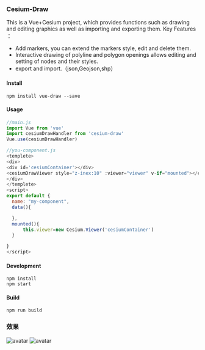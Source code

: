 ### Cesium-Draw
This is a Vue+Cesium project, which provides functions such as drawing and editing graphics as well as importing and exporting them.
Key Features ：
- Add markers, you can extend the markers style, edit and delete them.
- Interactive drawing of polyline and polygon openings allows editing and setting of nodes and their styles.
- export and import.（json,Geojson,shp）

#### Install
```
npm install vue-draw --save
```
#### Usage
```js
//main.js
import Vue from 'vue'
import cesiumDrawHandler from 'cesium-draw'
Vue.use(cesiumDrawHandler)
```
```js
//you-component.js
<templete>
<div>
<div id='cesiumContainer'></div>
<cesiumDrawViewer style="z-inex:10" :viewer="viewer" v-if="mounted"></cesiumDrawViewer>
</div>
</templete>
<script>
export default {
  name: "my-component",
  data(){

  },
  mounted(){
      this.viewer=new Cesium.Viewer('cesiumContainer')
  }

}
</script>
```
#### Development
```
npm install
npm start
```
#### Build
```
npm run build
```

### 效果
![avatar](https://img-blog.csdnimg.cn/20190524155136375.gif)
![avatar](https://img-blog.csdnimg.cn/20190524155207442.gif)
